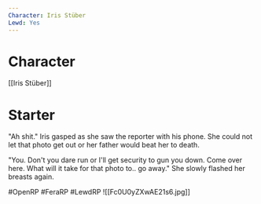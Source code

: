 ```yaml
---
Character: Iris Stüber
Lewd: Yes
---
```

# Character
[[Iris Stüber]]

# Starter
"Ah shit." Iris gasped as she saw the reporter with his phone. She could not let that photo get out or her father would beat her to death.

"You. Don't you dare run or I'll get security to gun you down. Come over here. What will it take for that photo to.. go away." She slowly flashed her breasts again.  

#OpenRP #FeraRP #LewdRP 
![[Fc0U0yZXwAE21s6.jpg]]